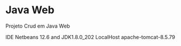 # Java Web
 Projeto Crud em Java Web
 
 IDE Netbeans 12.6 and JDK1.8.0_202
 LocalHost apache-tomcat-8.5.79
